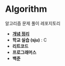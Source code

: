# Algorithm
알고리즘 문제 풀이 레포지토리
+ **[개념 정리](https://fork-potato-db6.notion.site/e105d46af3c24ebd9fc38df0ae848375)**
+ **학교 실습 (sju)** : C
+ **리트코드**
+ **프로그래머스**
+ **백준**
